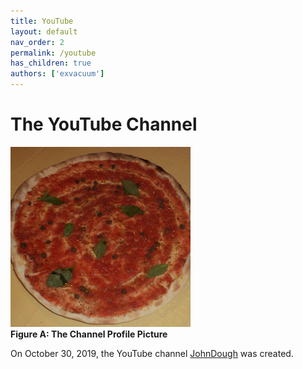 ```yaml
---
title: YouTube
layout: default
nav_order: 2
permalink: /youtube
has_children: true
authors: ['exvacuum']
---
```


# The YouTube Channel
![Channel Profile Picture]
<br>
**Figure A: The Channel Profile Picture**

On October 30, 2019, the YouTube channel [JohnDough](https://www.youtube.com/channel/UC0Ebq-NNBboBxy1fRrRj2cA) was created.

[Channel Profile Picture]: ../assets/img/unnamed.jpg